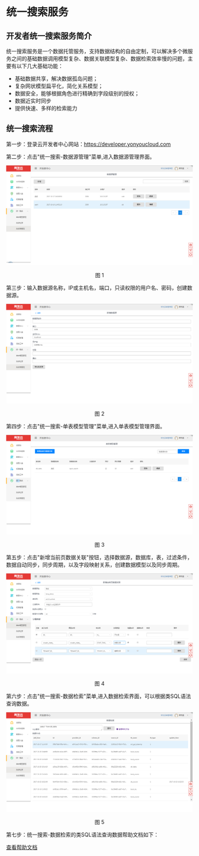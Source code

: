 # 统一搜索服务

## 开发者统一搜索服务简介 ##

统一搜索服务是一个数据托管服务，支持数据结构的自由定制，可以解决多个微服务之间的基础数据调用模型复杂、数据关联模型复杂、数据检索效率慢的问题，主要有以下几大基础功能：

- 基础数据共享，解决数据孤岛问题；
- 复杂网状模型扁平化，简化关系模型；
- 数据安全，能够根据角色进行精确到字段级别的授权；
- 数据近实时同步
- 提供快速、多样的检索能力

## 统一搜索流程 ##

第一步：登录云开发者中心网站：https://developer.yonyoucloud.com

第二步：点击"统一搜索-数据源管理"菜单,进入数据源管理界面。
<div align=center>
<img src="/articles/cloud/3-/images/opensearch-menu.png"/>
</div>
<p align="center">图 1</p>

第三步：输入数据源名称，IP或主机名，端口，只读权限的用户名、密码，创建数据源。
<div align=center>
<img src="/articles/cloud/3-/images/opensearch-addsource.png"/>
</div>
<p align="center">图 2</p>

第四步：点击"统一搜索-单表模型管理"菜单,进入单表模型管理界面。
<div align=center>
<img src="/articles/cloud/3-/images/opensearch-simplemodel.png"/>
</div>
<p align="center">图 3</p>

第五步：点击"新增当前页数据关联"按钮，选择数据源，数据库，表，过滤条件，数据自动同步，同步周期，以及字段映射关系，创建数据模型以及同步周期。
<div align=center>
<img src="/articles/cloud/3-/images/opensearch-addmodel.png"/>
</div>
<p align="center">图 4</p>

第六步：点击"统一搜索-数据检索"菜单,进入数据检索界面，可以根据类SQL语法查询数据。

<div align=center>
<img src="/articles/cloud/3-/images/opensearch-datasearch.png"/>
</div>
<p align="center">图 5</p>

第七步：统一搜索-数据检索的类SQL语法查询数据帮助文档如下：

<div align=left>
<a href="/articles/cloud/3-/opensearch-help.md" title="帮助文档">查看帮助文档</a>
</div>
